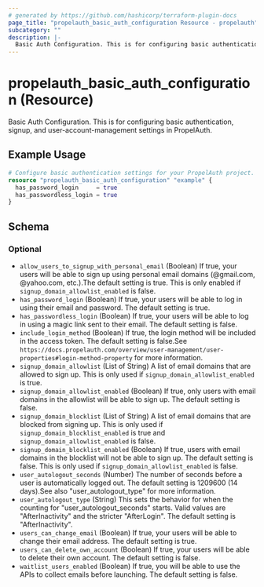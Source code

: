 ```yaml
---
# generated by https://github.com/hashicorp/terraform-plugin-docs
page_title: "propelauth_basic_auth_configuration Resource - propelauth"
subcategory: ""
description: |-
  Basic Auth Configuration. This is for configuring basic authentication, signup, and user-account-management settings in PropelAuth.
---
```


# propelauth_basic_auth_configuration (Resource)

Basic Auth Configuration. This is for configuring basic authentication, signup, and user-account-management settings in PropelAuth.

## Example Usage

```terraform
# Configure basic authentication settings for your PropelAuth project.
resource "propelauth_basic_auth_configuration" "example" {
  has_password_login     = true
  has_passwordless_login = true
}
```

<!-- schema generated by tfplugindocs -->
## Schema

### Optional

- `allow_users_to_signup_with_personal_email` (Boolean) If true, your users will be able to sign up using personal email domains (@gmail.com, @yahoo.com, etc.).The default setting is true. This is only enabled if `signup_domain_allowlist_enabled` is false.
- `has_password_login` (Boolean) If true, your users will be able to log in using their email and password. The default setting is true.
- `has_passwordless_login` (Boolean) If true, your users will be able to log in using a magic link sent to their email. The default setting is false.
- `include_login_method` (Boolean) If true, the login method will be included in the access token. The default setting is false.See `https://docs.propelauth.com/overview/user-management/user-properties#login-method-property` for more information.
- `signup_domain_allowlist` (List of String) A list of email domains that are allowed to sign up. This is only used if `signup_domain_allowlist_enabled` is true.
- `signup_domain_allowlist_enabled` (Boolean) If true, only users with email domains in the allowlist will be able to sign up. The default setting is false.
- `signup_domain_blocklist` (List of String) A list of email domains that are blocked from signing up. This is only used if `signup_domain_blocklist_enabled` is true and `signup_domain_allowlist_enabled` is false.
- `signup_domain_blocklist_enabled` (Boolean) If true, users with email domains in the blocklist will not be able to sign up. The default setting is false. This is only used if `signup_domain_allowlist_enabled` is false.
- `user_autologout_seconds` (Number) The number of seconds before a user is automatically logged out. The default setting is 1209600 (14 days).See also "user_autologout_type" for more information.
- `user_autologout_type` (String) This sets the behavior for when the counting for "user_autologout_seconds" starts. Valid values are "AfterInactivity" and the stricter "AfterLogin". The default setting is "AfterInactivity".
- `users_can_change_email` (Boolean) If true, your users will be able to change their email address. The default setting is true.
- `users_can_delete_own_account` (Boolean) If true, your users will be able to delete their own account. The default setting is false.
- `waitlist_users_enabled` (Boolean) If true, you will be able to use the APIs to collect emails before launching. The default setting is false.
